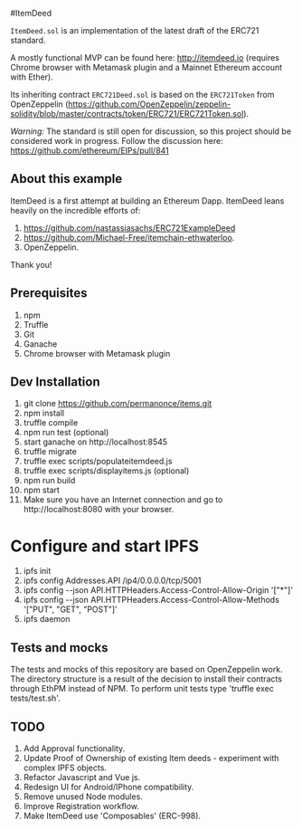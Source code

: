 #ItemDeed

`ItemDeed.sol` is an implementation of the latest draft of the ERC721 standard.

A mostly functional MVP can be found here: http://itemdeed.io (requires Chrome browser with Metamask plugin and a Mainnet Ethereum account with Ether).

Its inheriting contract `ERC721Deed.sol` is based on the `ERC721Token` from OpenZeppelin (https://github.com/OpenZeppelin/zeppelin-solidity/blob/master/contracts/token/ERC721/ERC721Token.sol).

*Warning:* The standard is still open for discussion, so this project should be considered work in progress. Follow the discussion here: https://github.com/ethereum/EIPs/pull/841

## About this example

ItemDeed is a first attempt at building an Ethereum Dapp.  ItemDeed leans heavily on the incredible efforts of:
1. https://github.com/nastassiasachs/ERC721ExampleDeed
2. https://github.com/Michael-Free/itemchain-ethwaterloo.
3. OpenZeppelin.  

Thank you!  

## Prerequisites
1. npm
2. Truffle
3. Git
4. Ganache
5. Chrome browser with Metamask plugin

## Dev Installation
1. git clone https://github.com/permanonce/items.git
2. npm install
3. truffle compile
4. npm run test (optional)
5. start ganache on http://localhost:8545
6. truffle migrate
7. truffle exec scripts/populateitemdeed.js
8. truffle exec scripts/displayitems.js (optional)
9. npm run build
10. npm start
11. Make sure you have an Internet connection and go to http://localhost:8080 with your browser.

# Configure and start IPFS
1. ipfs init
2. ipfs config Addresses.API /ip4/0.0.0.0/tcp/5001
3. ipfs config --json API.HTTPHeaders.Access-Control-Allow-Origin '["*"]'
4. ipfs config --json API.HTTPHeaders.Access-Control-Allow-Methods '["PUT", "GET", "POST"]'
5. ipfs daemon

## Tests and mocks

The tests and mocks of this repository are based on OpenZeppelin work. The directory structure is a result of the decision to install their contracts through EthPM instead of NPM.  To perform unit tests type 'truffle exec tests/test.sh'.

## TODO
1. Add Approval functionality.
2. Update Proof of Ownership of existing Item deeds - experiment with complex IPFS objects.
3. Refactor Javascript and Vue js.
4. Redesign UI for Android/IPhone compatibility.
5. Remove unused Node modules.
6. Improve Registration workflow.
7. Make ItemDeed use 'Composables' (ERC-998).
